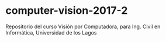 # computer-vision-2017-2
Repositorio del curso Visión por Computadora, para Ing. Civil en Informática, Universidad de los Lagos
